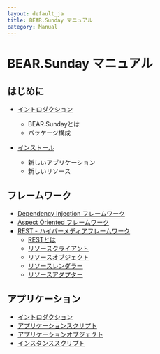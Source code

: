 ```yaml
---
layout: default_ja
title: BEAR.Sunday マニュアル
category: Manual
---
```


# BEAR.Sunday マニュアル


## はじめに

 * [イントロダクション](/manual/ja/introduction.html)
   * BEAR.Sundayとは
   * パッケージ構成

 * [インストール](/manual/ja/install.html)
   * 新しいアプリケーション
   * 新しいリソース

## フレームワーク

 * [Dependency Injection フレームワーク](/manual/ja/di.html)
 * [Aspect Oriented フレームワーク](/manual/ja/aop.html)
 * [REST - ハイパーメディアフレームワーク](/manual/ja/rest.html)
   * [RESTとは](/manual/ja/resource.html)
   * [リソースクライアント](/manual/ja/resource_client.html)
   * [リソースオブジェクト](/manual/ja/resource_object.html)
   * [リソースレンダラー](/manual/ja/resource_renderer.html)
   * [リソースアダプター](/manual/ja/resource_adapter.html)

## アプリケーション

 * [イントロダクション](/manual/ja/application.html)
 * [アプリケーションスクリプト](/manual/ja/application_script.html)
 * [アプリケーションオブジェクト](/manual/ja/application_object.html)
 * [インスタンススクリプト](/manual/ja/application_instance_script.html)
